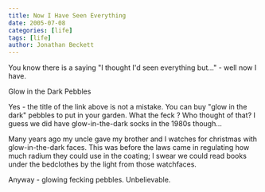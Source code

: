 ```yaml
---
title: Now I Have Seen Everything
date: 2005-07-08
categories: [life]
tags: [life]
author: Jonathan Beckett
---
```


You know there is a saying "I thought I'd seen everything but..." - well now I have.

Glow in the Dark Pebbles

Yes - the title of the link above is not a mistake. You can buy "glow in the dark" pebbles to put in your garden. What the feck ? Who thought of that? I guess we did have glow-in-the-dark socks in the 1980s though...

Many years ago my uncle gave my brother and I watches for christmas with glow-in-the-dark faces. This was before the laws came in regulating how much radium they could use in the coating; I swear we could read books under the bedclothes by the light from those watchfaces.

Anyway - glowing fecking pebbles. Unbelievable.